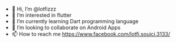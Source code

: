 - 👋 Hi, I’m @lotfizzz
- 👀 I’m interested in flutter
- 🌱 I’m currently learning Dart programming language
- 💞️ I’m looking to collaborate on Android Apps
- 📫 How to reach me https://www.facebook.com/lotfi.souici.3133/
